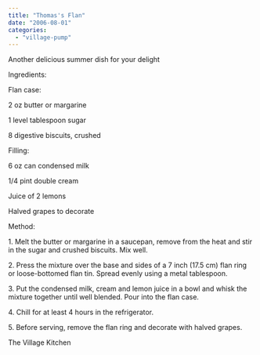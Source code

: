 ```yaml
---
title: "Thomas's Flan"
date: "2006-08-01"
categories: 
  - "village-pump"
---
```


Another delicious summer dish for your delight

Ingredients:

Flan case:

2 oz butter or margarine

1 level tablespoon sugar

8 digestive biscuits, crushed

Filling:

6 oz can condensed milk

1/4 pint double cream

Juice of 2 lemons

Halved grapes to decorate

Method:

1\. Melt the butter or margarine in a saucepan, remove from the heat and stir in the sugar and crushed biscuits. Mix well.

2\. Press the mixture over the base and sides of a 7 inch (17.5 cm) flan ring or loose-bottomed flan tin. Spread evenly using a metal tablespoon.

3\. Put the condensed milk, cream and lemon juice in a bowl and whisk the mixture together until well blended. Pour into the flan case.

4\. Chill for at least 4 hours in the refrigerator.

5\. Before serving, remove the flan ring and decorate with halved grapes.

The Village Kitchen
